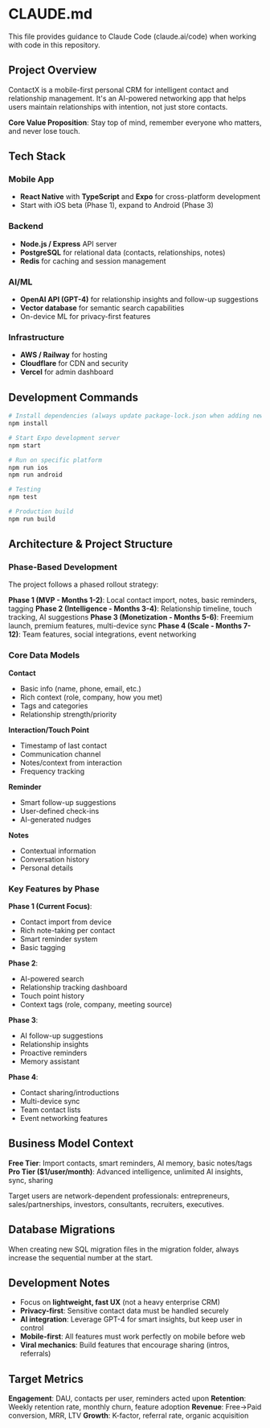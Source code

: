 # CLAUDE.md

This file provides guidance to Claude Code (claude.ai/code) when working with code in this repository.

## Project Overview

ContactX is a mobile-first personal CRM for intelligent contact and relationship management. It's an AI-powered networking app that helps users maintain relationships with intention, not just store contacts.

**Core Value Proposition**: Stay top of mind, remember everyone who matters, and never lose touch.

## Tech Stack

### Mobile App
- **React Native** with **TypeScript** and **Expo** for cross-platform development
- Start with iOS beta (Phase 1), expand to Android (Phase 3)

### Backend
- **Node.js / Express** API server
- **PostgreSQL** for relational data (contacts, relationships, notes)
- **Redis** for caching and session management

### AI/ML
- **OpenAI API (GPT-4)** for relationship insights and follow-up suggestions
- **Vector database** for semantic search capabilities
- On-device ML for privacy-first features

### Infrastructure
- **AWS / Railway** for hosting
- **Cloudflare** for CDN and security
- **Vercel** for admin dashboard

## Development Commands

```bash
# Install dependencies (always update package-lock.json when adding new libraries)
npm install

# Start Expo development server
npm start

# Run on specific platform
npm run ios
npm run android

# Testing
npm test

# Production build
npm run build
```

## Architecture & Project Structure

### Phase-Based Development

The project follows a phased rollout strategy:

**Phase 1 (MVP - Months 1-2)**: Local contact import, notes, basic reminders, tagging
**Phase 2 (Intelligence - Months 3-4)**: Relationship timeline, touch tracking, AI suggestions
**Phase 3 (Monetization - Months 5-6)**: Freemium launch, premium features, multi-device sync
**Phase 4 (Scale - Months 7-12)**: Team features, social integrations, event networking

### Core Data Models

**Contact**
- Basic info (name, phone, email, etc.)
- Rich context (role, company, how you met)
- Tags and categories
- Relationship strength/priority

**Interaction/Touch Point**
- Timestamp of last contact
- Communication channel
- Notes/context from interaction
- Frequency tracking

**Reminder**
- Smart follow-up suggestions
- User-defined check-ins
- AI-generated nudges

**Notes**
- Contextual information
- Conversation history
- Personal details

### Key Features by Phase

**Phase 1 (Current Focus)**:
- Contact import from device
- Rich note-taking per contact
- Smart reminder system
- Basic tagging

**Phase 2**:
- AI-powered search
- Relationship tracking dashboard
- Touch point history
- Context tags (role, company, meeting source)

**Phase 3**:
- AI follow-up suggestions
- Relationship insights
- Proactive reminders
- Memory assistant

**Phase 4**:
- Contact sharing/introductions
- Multi-device sync
- Team contact lists
- Event networking features

## Business Model Context

**Free Tier**: Import contacts, smart reminders, AI memory, basic notes/tags
**Pro Tier ($1/user/month)**: Advanced intelligence, unlimited AI insights, sync, sharing

Target users are network-dependent professionals: entrepreneurs, sales/partnerships, investors, consultants, recruiters, executives.

## Database Migrations

When creating new SQL migration files in the migration folder, always increase the sequential number at the start.

## Development Notes

- Focus on **lightweight, fast UX** (not a heavy enterprise CRM)
- **Privacy-first**: Sensitive contact data must be handled securely
- **AI integration**: Leverage GPT-4 for smart insights, but keep user in control
- **Mobile-first**: All features must work perfectly on mobile before web
- **Viral mechanics**: Build features that encourage sharing (intros, referrals)

## Target Metrics

**Engagement**: DAU, contacts per user, reminders acted upon
**Retention**: Weekly retention rate, monthly churn, feature adoption
**Revenue**: Free→Paid conversion, MRR, LTV
**Growth**: K-factor, referral rate, organic acquisition
